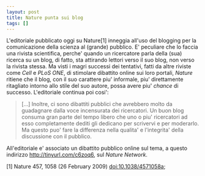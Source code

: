 ```yaml
---
layout: post
title: Nature punta sui blog
tags: []
---
```


L'editoriale pubblicato oggi su Nature[1] inneggia all'uso del blogging per la comunicazione della scienza al (grande) pubblico. E' peculiare che lo faccia una rivista scientifica, perche' quando un ricercatore parla della (sua) ricerca su un blog, di fatto, sta attirando lettori verso il suo blog, non verso la rivista stessa. Ma visti i magri successi dei tentativi, fatti da altre riviste come *Cell* e *PLoS ONE*, di stimolare dibattito online sui loro portali, *Nature* ritiene che il blog, con il suo carattere piu' informale, piu' direttamente ritagliato intorno allo stile del suo autore, possa avere piu' *chance* di successo. L'editoriale continua poi cosi':

> \[...\] Inoltre, ci sono dibattiti pubblici che avrebbero molto da guadagnare dalla voce incensurata dei ricercatori. Un buon blog consuma gran parte del tempo libero che uno o piu' ricercatori ad esso completamente dediti gli dedicano per scrivervi e per moderarlo. Ma questo puo' fare la differenza nella qualita' e l'integrita' della discussione con il pubblico.

All'editoriale e' associato un dibattito pubblico online sul tema, a questo indirizzo <http://tinyurl.com/c6zoq6>, sul *Nature Network*.

[1] Nature 457, 1058 (26 February 2009) [doi:10.1038/4571058a](http://dx.doi.org/doi:10.1038/4571058a);
